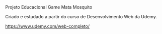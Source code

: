Projeto Educacional Game Mata Mosquito

Criado e estudado a partir do curso de Desenvolvimento Web da Udemy.

https://www.udemy.com/web-completo/